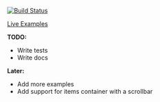 [![Build Status][status-image]][status-url]

<a href="http://moroshko.github.io/react-autowhatever" target="_blank">Live Examples</a>

**TODO:**

* Write tests
* Write docs

**Later:**

* Add more examples
* Add support for items container with a scrollbar

[status-image]: https://img.shields.io/codeship/6c79f8c0-2565-0133-4af8-72f090cba113/master.svg
[status-url]: https://codeship.com/projects/96953
